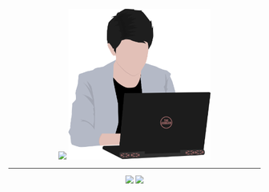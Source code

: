 <p align="center">
  <img src="https://github-readme-stats.vercel.app/api?username=thearhaam&show_icons=true&hide_border=true&count_private=true&hide_title=true" />
  <img src="assets/Avatar-2.png" height="300">
</p>

<hr>

<p align="center">
  <img src="https://github-readme-stats.vercel.app/api/top-langs/?username=thearhaam&hide=java&layout=compact&hide_border=true&hide_title=true" />
  <img src="https://github-readme-stats.vercel.app/api/wakatime?username=TheArhaam&hide_border=true&hide_title=true" />
</p>

<!---
[![Arhaam's github stats](https://github-readme-stats.vercel.app/api?username=thearhaam&show_icons=true&hide_border=true&count_private=true&hide_title=true)](https://github.com/anuraghazra/github-readme-stats)
[![Top Langs](https://github-readme-stats.vercel.app/api/top-langs/?username=thearhaam&hide=java&layout=compact&hide_border=true&hide_title=true)](https://github.com/anuraghazra/github-readme-stats)<br/>
<p align="center">
[![willianrod's wakatime stats](https://github-readme-stats.vercel.app/api/wakatime?username=TheArhaam&hide_border=true&hide_title=true)](https://github.com/anuraghazra/github-readme-stats)
  --->
  
